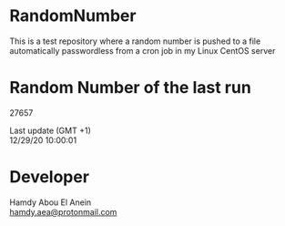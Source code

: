 # RandomNumber    
This is a test repository where a random number is pushed to a file automatically passwordless from a cron job in my Linux CentOS server    
# Random Number of the last run   
27657
      
Last update (GMT +1)    
12/29/20 10:00:01
# Developer    
Hamdy Abou El Anein   
hamdy.aea@protonmail.com

